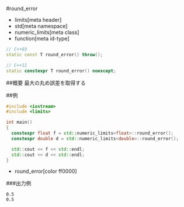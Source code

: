 #round_error
* limits[meta header]
* std[meta namespace]
* numeric_limits[meta class]
* function[meta id-type]

```cpp
// C++03
static const T round_error() throw();

// C++11
static constexpr T round_error() noexcept;
```

##概要
最大の丸め誤差を取得する


##例
```cpp
#include <iostream>
#include <limits>

int main()
{
  constexpr float f = std::numeric_limits<float>::round_error();
  constexpr double d = std::numeric_limits<double>::round_error();

  std::cout << f << std::endl;
  std::cout << d << std::endl;
}
```
* round_error[color ff0000]

###出力例
```
0.5
0.5
```


